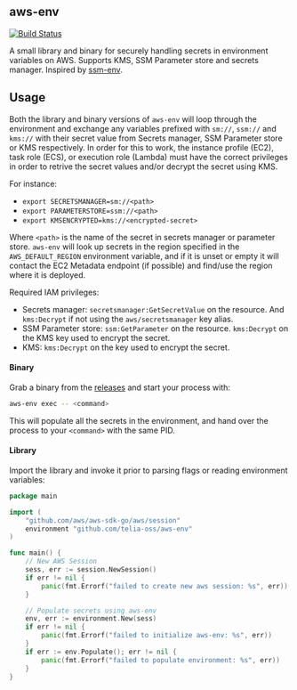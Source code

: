 ## aws-env

[![Build Status](https://travis-ci.com/telia-oss/aws-env.svg?branch=master)](https://travis-ci.com/telia-oss/aws-env)

A small library and binary for securely handling secrets in environment variables on AWS. Supports KMS, SSM Parameter store and secrets manager. Inspired by [ssm-env](https://github.com/remind101/ssm-env).

## Usage

Both the library and binary versions of `aws-env` will loop through the environment and exchange any variables prefixed with
`sm://`, `ssm://` and `kms://` with their secret value from Secrets manager, SSM Parameter store or KMS respectively. In order
for this to work, the instance profile (EC2), task role (ECS), or execution role (Lambda) must have the correct privileges in order
to retrive the secret values and/or decrypt the secret using KMS.

For instance:
- `export SECRETSMANAGER=sm://<path>`
- `export PARAMETERSTORE=ssm://<path>`
- `export KMSENCRYPTED=kms://<encrypted-secret>`

Where `<path>` is the name of the secret in secrets manager or parameter store. `aws-env` will look up secrets in the region specified
in the `AWS_DEFAULT_REGION` environment variable, and if it is unset or empty it will contact the EC2 Metadata endpoint (if possible) and
find/use the region where it is deployed.

Required IAM privileges:
- Secrets manager: `secretsmanager:GetSecretValue` on the resource. And `kms:Decrypt` if not using the `aws/secretsmanager` key alias.
- SSM Parameter store: `ssm:GetParameter` on the resource. `kms:Decrypt` on the KMS key used to encrypt the secret.
- KMS: `kms:Decrypt` on the key used to encrypt the secret.

#### Binary

Grab a binary from the [releases](https://github.com/telia-oss/aws-env/releases) and start your process with:

```bash
aws-env exec -- <command>
```

This will populate all the secrets in the environment, and hand over the process to your `<command>` with the same PID.

#### Library

Import the library and invoke it prior to parsing flags or reading environment variables:

```go
package main

import (
	"github.com/aws/aws-sdk-go/aws/session"
	environment "github.com/telia-oss/aws-env"
)

func main() {
	// New AWS Session
	sess, err := session.NewSession()
	if err != nil {
		panic(fmt.Errorf("failed to create new aws session: %s", err))
	}

	// Populate secrets using aws-env
	env, err := environment.New(sess)
	if err != nil {
		panic(fmt.Errorf("failed to initialize aws-env: %s", err))
	}
	if err := env.Populate(); err != nil {
		panic(fmt.Errorf("failed to populate environment: %s", err))
	}
}
```

